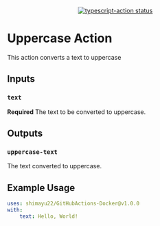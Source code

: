 <p align="center">
  <a href="https://github.com/actions/typescript-action/actions"><img alt="typescript-action status" src="https://github.com/actions/typescript-action/workflows/build-test/badge.svg"></a>
</p>

# Uppercase Action
This action converts a text to uppercase

## Inputs
### `text`
**Required** The text to be converted to uppercase.

## Outputs

### `uppercase-text`
The text converted to uppercase.

## Example Usage

```yaml
uses: shimayu22/GitHubActions-Docker@v1.0.0
with:
    text: Hello, World!
```
